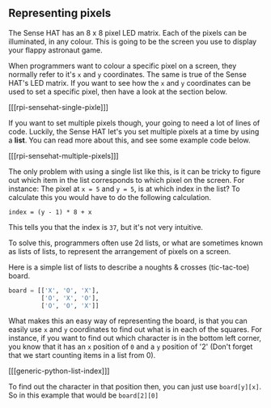 ## Representing pixels

The Sense HAT has an 8 x 8 pixel LED matrix. Each of the pixels can be illuminated, in any colour. This is going to be the screen you use to display your flappy astronaut game.

When programmers want to colour a specific pixel on a screen, they normally refer to it's `x` and `y` coordinates. The same is true of the Sense HAT's LED matrix. If you want to see how the `x` and `y` coordinates can be used to set a specific pixel, then have a look at the section below.

[[[rpi-sensehat-single-pixle]]]

If you want to set multiple pixels though, your going to need a lot of lines of code. Luckily, the Sense HAT let's you set multiple pixels at a time by using a **list**. You can read more about this, and see some example code below.

[[[rpi-sensehat-multiple-pixels]]]

The only problem with using a single list like this, is it can be tricky to figure out which item in the list corresponds to which pixel on the screen. For instance: The pixel at `x = 5` and `y = 5`, is at which index in the list? To calculate this you would have to do the following calculation.

```
index = (y - 1) * 8 + x
```

This tells you that the index is `37`, but it's not very intuitive.

To solve this, programmers often use 2d lists, or what are sometimes known as lists of lists, to represent the arrangement of pixels on a screen.

Here is a simple list of lists to describe a noughts & crosses (tic-tac-toe) board.

```python
board = [['X', 'O', 'X'],
	     ['O', 'X', 'O'],
		 ['O', 'O', 'X']]
```

What makes this an easy way of representing the board, is that you can easily use `x` and `y` coordinates to find out what is in each of the squares. For instance, if you want to find out which character is in the bottom left corner, you know that it has an `x` position of `0` and a `y` position of '2' (Don't forget that we start counting items in a list from 0).

[[[generic-python-list-index]]]

To find out the character in that position then, you can just use `board[y][x]`. So in this example that would be `board[2][0]`
